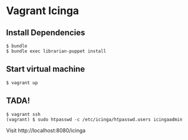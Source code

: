 # Vagrant Icinga

## Install Dependencies

    $ bundle
    $ bundle exec librarian-puppet install

## Start virtual machine

    $ vagrant up

## TADA!

    $ vagrant ssh
    (vagrant) $ sudo htpasswd -c /etc/icinga/htpasswd.users icingaadmin

Visit http://localhost:8080/icinga
